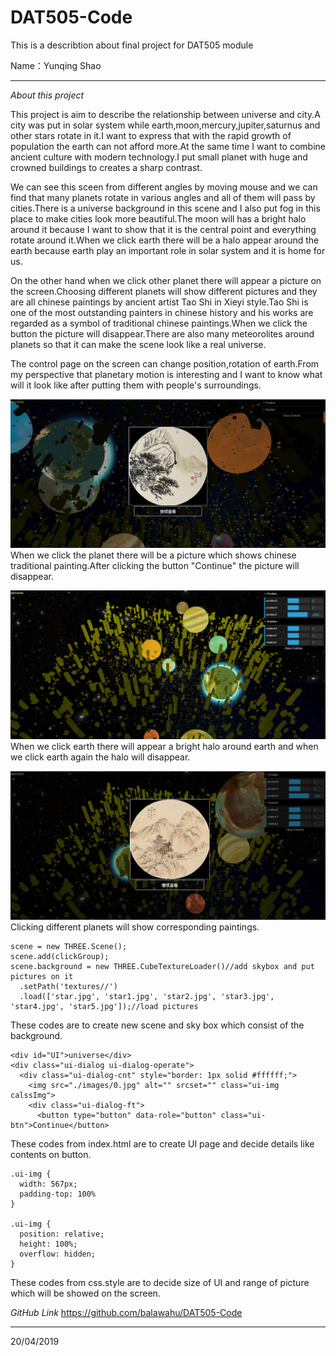 # DAT505-Code
This is a describtion about final project for DAT505 module

Name：Yunqing Shao

----------
*About this project*

This project is aim to describe the relationship between universe and city.A city was put in solar system while earth,moon,mercury,jupiter,saturnus and other stars rotate in it.I want to express that with the rapid growth of population the earth can not afford more.At the same time I want to combine ancient culture with modern technology.I put small planet with huge and crowned buildings to creates a sharp contrast.

We can see this sceen from different angles by moving mouse and we can find that many planets rotate in various angles and all of them will pass by cities.There is a universe background in this scene and I also put fog in this place to make cities look more beautiful.The moon will has a bright halo around it because I want to show that it is the central point and everything rotate around it.When we click earth there will be a halo appear around the earth because earth play an important role in solar system and it is home for us.

On the other hand when we click other planet there will appear a picture on the screen.Choosing different planets
will show different pictures and they are all chinese paintings by ancient artist Tao Shi in Xieyi style.Tao Shi is one of the most outstanding painters in chinese history and his works are regarded as a symbol of traditional chinese paintings.When we click the button the picture will disappear.There are also many meteorolites around planets so that it can make the scene look like a real universe.

The control page on the screen can change position,rotation of earth.From my perspective that planetary motion is interesting and I want to know what will it look like after putting them with people's surroundings.

![Image text](https://raw.githubusercontent.com/balawahu/DAT505-Code/master/Final%20Project1/截图.JPG)
When we click the planet there will be a picture which shows chinese traditional painting.After clicking the button "Continue" the picture will disappear.

![Image text](https://raw.githubusercontent.com/balawahu/DAT505-Code/master/Final%20Project1/截图3.JPG)
When we click earth there will appear a bright halo around earth and when we click earth again the halo will disappear.

![Image text](https://raw.githubusercontent.com/balawahu/DAT505-Code/master/Final%20Project1/截图4.JPG)
Clicking different planets will show corresponding paintings.

```
scene = new THREE.Scene();
scene.add(clickGroup);
scene.background = new THREE.CubeTextureLoader()//add skybox and put pictures on it
  .setPath('textures//')
  .load(['star.jpg', 'star1.jpg', 'star2.jpg', 'star3.jpg', 'star4.jpg', 'star5.jpg']);//load pictures

```
These codes are to create new scene and sky box which consist of the background.

```
<div id="UI">universe</div>
<div class="ui-dialog ui-dialog-operate">
  <div class="ui-dialog-cnt" style="border: 1px solid #ffffff;">
    <img src="./images/0.jpg" alt="" srcset="" class="ui-img calssImg">
    <div class="ui-dialog-ft">
      <button type="button" data-role="button" class="ui-btn">Continue</button>
```
These codes from index.html are to create UI page and decide details like contents on button.

```
.ui-img {
  width: 567px;
  padding-top: 100%
}

.ui-img {
  position: relative;
  height: 100%;
  overflow: hidden;
}
```
These codes from css.style are to decide size of UI and range of picture which will be showed on the screen.

*GitHub Link*
https://github.com/balawahu/DAT505-Code

----------

20/04/2019
